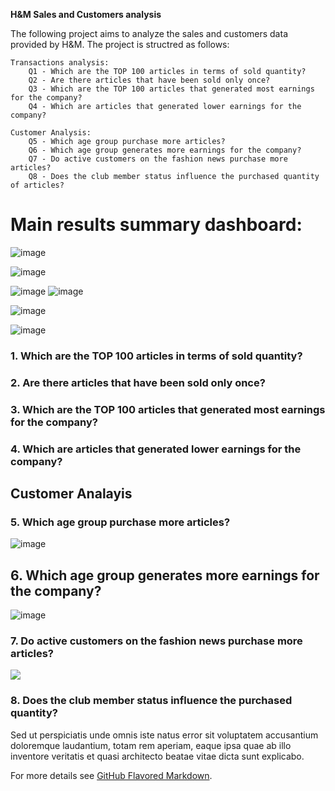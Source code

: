 **H&M Sales and Customers analysis** 

The following project aims to analyze the sales and customers data provided by H&M.
The project is structred as follows:

    Transactions analysis:
        Q1 - Which are the TOP 100 articles in terms of sold quantity?
        Q2 - Are there articles that have been sold only once?
        Q3 - Which are the TOP 100 articles that generated most earnings for the company?
        Q4 - Which are articles that generated lower earnings for the company?

    Customer Analysis:
        Q5 - Which age group purchase more articles?
        Q6 - Which age group generates more earnings for the company?
        Q7 - Do active customers on the fashion news purchase more articles?
        Q8 - Does the club member status influence the purchased quantity of articles?


# Main results summary dashboard:

![image](https://user-images.githubusercontent.com/22324848/188068788-b44bbe12-a578-4ab1-bf26-47705f31a569.png)

![image](https://user-images.githubusercontent.com/22324848/188068958-d568ca51-b25c-4a33-9284-1bdef2198afd.png)

![image](https://user-images.githubusercontent.com/22324848/188067737-d4ee1116-4495-46c1-9ba9-c730aa5ebe71.png) ![image](https://user-images.githubusercontent.com/22324848/188067877-01e0d4bf-3a68-4d76-8a96-a43e11f6def0.png)

![image](https://user-images.githubusercontent.com/22324848/188069320-04648021-4176-4159-9dbb-77e761e3e8fd.png)

![image](https://user-images.githubusercontent.com/22324848/188069405-f3fa2ab0-b97f-4205-92f4-2de4b3117be6.png)



### 1. Which are the TOP 100 articles in terms of sold quantity?

### 2. Are there articles that have been sold only once?


### 3. Which are the TOP 100 articles that generated most earnings for the company?


### 4. Which are articles that generated lower earnings for the company?

## Customer Analayis

### 5. Which age group purchase more articles?

![image](https://user-images.githubusercontent.com/22324848/188067737-d4ee1116-4495-46c1-9ba9-c730aa5ebe71.png)


## 6. Which age group generates more earnings for the company?


![image](https://user-images.githubusercontent.com/22324848/188067877-01e0d4bf-3a68-4d76-8a96-a43e11f6def0.png)


### 7. Do active customers on the fashion news purchase more articles?

<img src="images/dummy_thumbnail.jpg?raw=true"/>

### 8. Does the club member status influence the purchased quantity?
Sed ut perspiciatis unde omnis iste natus error sit voluptatem accusantium doloremque laudantium, totam rem aperiam, eaque ipsa quae ab illo inventore veritatis et quasi architecto beatae vitae dicta sunt explicabo. 

For more details see [GitHub Flavored Markdown](https://guides.github.com/features/mastering-markdown/).
